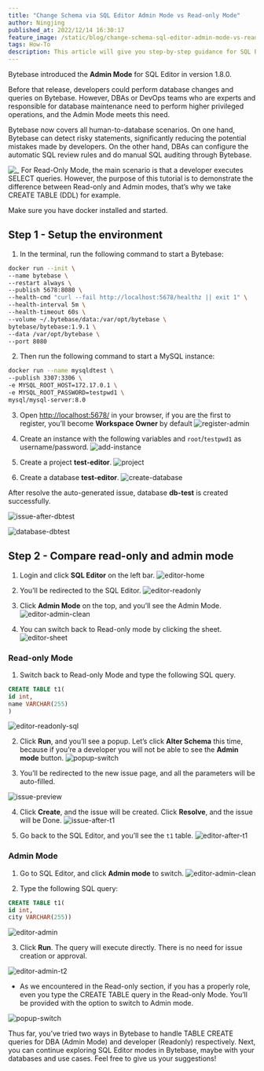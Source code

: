 ```yaml
---
title: "Change Schema via SQL Editor Admin Mode vs Read-only Mode"
author: Ningjing
published_at: 2022/12/14 16:30:17
feature_image: /static/blog/change-schema-sql-editor-admin-mode-vs-readonly-mode/2-ways.webp
tags: How-To
description: This article will give you step-by-step guidance for SQL Editor, to change schema using Admin Mode and Read-only Mode. 5 mins is more than enough.
---
```


Bytebase introduced the **Admin Mode** for SQL Editor in version 1.8.0.

Before that release, developers could perform database changes and queries on Bytebase. However, DBAs or DevOps teams who are experts and responsible for database maintenance need to perform higher privileged operations, and the Admin Mode meets this need.

Bytebase now covers all human-to-database scenarios. On one hand, Bytebase can detect risky statements, significantly reducing the potential mistakes made by developers. On the other hand, DBAs can configure the automatic SQL review rules and do manual SQL auditing through Bytebase.

![_](/static/blog/change-schema-sql-editor-admin-mode-vs-readonly-mode/overall.webp)
For Read-Only Mode, the main scenario is that a developer executes SELECT queries. However, the purpose of this tutorial is to demonstrate the difference between Read-only and Admin modes, that’s why we take CREATE TABLE (DDL) for example.

Make sure you have docker installed and started.

## Step 1 - Setup the environment

1. In the terminal, run the following command to start a Bytebase:

```bash
docker run --init \
--name bytebase \
--restart always \
--publish 5678:8080 \
--health-cmd "curl --fail http://localhost:5678/healthz || exit 1" \
--health-interval 5m \
--health-timeout 60s \
--volume ~/.bytebase/data:/var/opt/bytebase \
bytebase/bytebase:1.9.1 \
--data /var/opt/bytebase \
--port 8080
```

2. Then run the following command to start a MySQL instance:

```bash
docker run --name mysqldtest \
--publish 3307:3306 \
-e MYSQL_ROOT_HOST=172.17.0.1 \
-e MYSQL_ROOT_PASSWORD=testpwd1 \
mysql/mysql-server:8.0
```

3. Open [http://localhost:5678/](http://localhost:5678/) in your browser, if you are the first to register, you’ll become **Workspace Owner** by default
![register-admin](/static/blog/change-schema-sql-editor-admin-mode-vs-readonly-mode/register-admin.webp)

4. Create an instance with the following variables and `root`/`testpwd1` as username/password.
![add-instance](/static/blog/change-schema-sql-editor-admin-mode-vs-readonly-mode/add-instance.webp)

5. Create a project **test-editor**.
![project](/static/blog/change-schema-sql-editor-admin-mode-vs-readonly-mode/project.webp)

6. Create a database **test-editor**.
![create-database](/static/blog/change-schema-sql-editor-admin-mode-vs-readonly-mode/create-database.webp)

After resolve the auto-generated issue, database **db-test** is created successfully.

![issue-after-dbtest](/static/blog/change-schema-sql-editor-admin-mode-vs-readonly-mode/issue-after-dbtest.webp)

![database-dbtest](/static/blog/change-schema-sql-editor-admin-mode-vs-readonly-mode/database-dbtest.webp)


## Step 2 - Compare read-only and admin mode

1. Login and click **SQL Editor** on the left bar.
![editor-home](/static/blog/change-schema-sql-editor-admin-mode-vs-readonly-mode/editor-home.webp)

2. You’ll be redirected to the SQL Editor.
![editor-readonly](/static/blog/change-schema-sql-editor-admin-mode-vs-readonly-mode/editor-readonly.webp)

3. Click **Admin Mode** on the top, and you’ll see the Admin Mode.
![editor-admin-clean](/static/blog/change-schema-sql-editor-admin-mode-vs-readonly-mode/editor-admin-clean.webp)

4. You can switch back to Read-only mode by clicking the sheet.
![editor-sheet](/static/blog/change-schema-sql-editor-admin-mode-vs-readonly-mode/editor-sheet.webp)


### Read-only Mode

1. Switch back to Read-only Mode and type the following SQL query.

```sql
CREATE TABLE t1(
id int,
name VARCHAR(255)
)
```
![editor-readonly-sql](/static/blog/change-schema-sql-editor-admin-mode-vs-readonly-mode/editor-readonly-sql.webp)

2. Click **Run**, and you’ll see a popup. Let’s click **Alter Schema** this time, because if you’re a developer you will not be able to see the **Admin mode** button.
![popup-switch](/static/blog/change-schema-sql-editor-admin-mode-vs-readonly-mode/popup-switch.webp)

3. You’ll be redirected to the new issue page, and all the parameters will be auto-filled.

![issue-preview](/static/blog/change-schema-sql-editor-admin-mode-vs-readonly-mode/issue-preview.webp)

4. Click **Create**, and the issue will be created. Click **Resolve**, and the issue will be Done.
![issue-after-t1](/static/blog/change-schema-sql-editor-admin-mode-vs-readonly-mode/issue-after-t1.webp)

5. Go back to the SQL Editor, and you’ll see the `t1` table.
![editor-after-t1](/static/blog/change-schema-sql-editor-admin-mode-vs-readonly-mode/editor-after-t1.webp)


### Admin Mode

1. Go to SQL Editor, and click **Admin mode** to switch.
![editor-admin-clean](/static/blog/change-schema-sql-editor-admin-mode-vs-readonly-mode/editor-admin-clean.webp)

2. Type the following SQL query:
```sql
CREATE TABLE t1(
id int,
city VARCHAR(255))
```
![editor-admin](/static/blog/change-schema-sql-editor-admin-mode-vs-readonly-mode/editor-admin.webp)

3. Click **Run**. The query will execute directly. There is no need for issue creation or approval.

![editor-admin-t2](/static/blog/change-schema-sql-editor-admin-mode-vs-readonly-mode/editor-admin-t2.webp)

- As we encountered in the Read-only section, if you has a properly role, even you type the CREATE TABLE query in the Read-only Mode. You’ll be provided with the option to switch to Admin mode.

![popup-switch](/static/blog/change-schema-sql-editor-admin-mode-vs-readonly-mode/popup-switch.webp)


Thus far, you’ve tried two ways in Bytebase to handle TABLE CREATE queries for DBA (Admin Mode) and developer (Readonly) respectively. Next, you can continue exploring SQL Editor modes in Bytebase, maybe with your databases and use cases. Feel free to give us your suggestions!